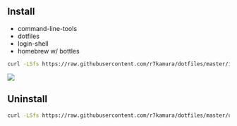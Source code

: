 ## Install
* command-line-tools
* dotfiles
* login-shell
* homebrew w/ bottles

```sh
curl -LSfs https://raw.githubusercontent.com/r7kamura/dotfiles/master/install.sh | bash
```

![](https://raw.githubusercontent.com/r7kamura/dotfiles/master/images/install.png)

## Uninstall
```sh
curl -LSfs https://raw.githubusercontent.com/r7kamura/dotfiles/master/uninstall.sh | bash
```
